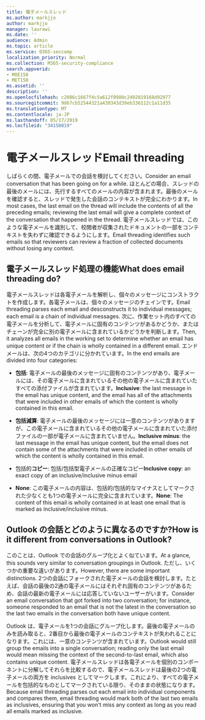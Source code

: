 ```yaml
---
title: 電子メールスレッド
ms.author: markjjo
author: markjjo
manager: laurawi
ms.date: ''
audience: Admin
ms.topic: article
ms.service: O365-seccomp
localization_priority: Normal
ms.collection: M365-security-compliance
search.appverid:
- MOE150
- MET150
ms.assetid: ''
description: ''
ms.openlocfilehash: c2086c1667f4c5a612f0980c2492819168d92977
ms.sourcegitcommit: 9d67cb52544321a430343d39eb336112c1a11d35
ms.translationtype: MT
ms.contentlocale: ja-JP
ms.lasthandoff: 05/17/2019
ms.locfileid: "34150819"
---
```

# <a name="email-threading"></a><span data-ttu-id="586dd-102">電子メールスレッド</span><span class="sxs-lookup"><span data-stu-id="586dd-102">Email threading</span></span>

<span data-ttu-id="586dd-103">しばらくの間、電子メールでの会話を検討してください。</span><span class="sxs-lookup"><span data-stu-id="586dd-103">Consider an email conversation that has been going on for a while.</span></span> <span data-ttu-id="586dd-104">ほとんどの場合、スレッドの最後のメールには、先行するすべてのメールの内容が含まれます。最後のメールを確認すると、スレッドで発生した会話のコンテキストが完全にわかります。</span><span class="sxs-lookup"><span data-stu-id="586dd-104">In most cases, the last email on the thread will include the contents of all the preceding emails; reviewing the last email will give a complete context of the conversation that happened in the thread.</span></span> <span data-ttu-id="586dd-105">電子メールスレッドでは、このような電子メールを識別して、校閲者が収集されたドキュメントの一部をコンテキストを失わずに確認できるようにします。</span><span class="sxs-lookup"><span data-stu-id="586dd-105">Email threading identifies such emails so that reviewers can review a fraction of collected documents without losing any context.</span></span>

## <a name="what-does-email-threading-do"></a><span data-ttu-id="586dd-106">電子メールスレッド処理の機能</span><span class="sxs-lookup"><span data-stu-id="586dd-106">What does email threading do?</span></span>

<span data-ttu-id="586dd-107">電子メールスレッドは各電子メールを解析し、個々のメッセージにコンストラクトを作成します。各電子メールは、個々のメッセージのチェインです。</span><span class="sxs-lookup"><span data-stu-id="586dd-107">Email threading parses each email and desconstructs it to individual messages; each email is a chain of individual messages.</span></span> <span data-ttu-id="586dd-108">次に、作業セット内のすべての電子メールを分析して、電子メールに固有のコンテンツがあるかどうか、またはチェーンが完全に別の電子メールに含まれているかどうかを判断します。</span><span class="sxs-lookup"><span data-stu-id="586dd-108">Then, it analyzes all emails in the working set to determine whether an email has unique content or if the chain is wholly contained in a different email.</span></span> <span data-ttu-id="586dd-109">エンドメールは、次の4つのカテゴリに分かれています。</span><span class="sxs-lookup"><span data-stu-id="586dd-109">In the end emails are divided into four categories:</span></span>

- <span data-ttu-id="586dd-110">**包括**: 電子メールの最後のメッセージに固有のコンテンツがあり、電子メールには、その電子メールに含まれているその他の電子メールに含まれていたすべての添付ファイルが含まれています。</span><span class="sxs-lookup"><span data-stu-id="586dd-110">**Inclusive**: the last message in the email has unique content, and the email has all of the attachments that were included in other emails of which the content is wholly contained in this email.</span></span>


- <span data-ttu-id="586dd-111">**包括減算**: 電子メールの最後のメッセージには一意のコンテンツがありますが、この電子メールに含まれているその他の電子メールに含まれていた添付ファイルの一部が電子メールに含まれていません。</span><span class="sxs-lookup"><span data-stu-id="586dd-111">**Inclusive minus**: the last message in the email has unique content, but the email does not contain some of the attachments that were included in other emails of which the content is wholly contained in this email.</span></span>

- <span data-ttu-id="586dd-112">包括的**コピー**: 包括/包括型電子メールの正確なコピー</span><span class="sxs-lookup"><span data-stu-id="586dd-112">**Inclusive copy**: an exact copy of an inclusive/inclusive minus email</span></span>

- <span data-ttu-id="586dd-113">**None**: この電子メールの内容は、包括的/包括的なマイナスとしてマークされた少なくとも1つの電子メールに完全に含まれています。</span><span class="sxs-lookup"><span data-stu-id="586dd-113">**None**: The content of this email is wholly contained in at least one email that is marked as inclusive/inclusive minus.</span></span>

## <a name="how-is-it-different-from-conversations-in-outlook"></a><span data-ttu-id="586dd-114">Outlook の会話とどのように異なるのですか?</span><span class="sxs-lookup"><span data-stu-id="586dd-114">How is it different from conversations in Outlook?</span></span>
<span data-ttu-id="586dd-115">このことは、Outlook での会話のグループ化とよく似ています。</span><span class="sxs-lookup"><span data-stu-id="586dd-115">At a glance, this sounds very similar to conversation groupings in Outlook.</span></span> <span data-ttu-id="586dd-116">ただし、いくつかの重要な違いがあります。</span><span class="sxs-lookup"><span data-stu-id="586dd-116">However, there are some important distinctions.</span></span> <span data-ttu-id="586dd-117">2つの会話にフォークされた電子メールの会話を検討します。たとえば、会話の最後の2通の電子メールにはそれぞれ固有のコンテンツがあるため、会話の最新の電子メールには応答していないユーザーがいます。</span><span class="sxs-lookup"><span data-stu-id="586dd-117">Consider an email conversation that got forked into two conversation; for instance, someone responded to an email that is not the latest in the conversation so the last two emails in the conversation both have unique content.</span></span>

<span data-ttu-id="586dd-118">Outlook は、電子メールを1つの会話にグループ化します。最後の電子メールのみを読み取ると、2番目から最後の電子メールのコンテキストが失われることになります。これには、一意のコンテンツが含まれています。</span><span class="sxs-lookup"><span data-stu-id="586dd-118">Outlook would still group the emails into a single conversation; reading only the last email would mean missing the context of the second-to-last email, which also contains unique content.</span></span> <span data-ttu-id="586dd-119">電子メールスレッドは各電子メールを個別のコンポーネントに分解してそれらを比較するので、電子メールスレッドは最後の2つの電子メールの両方を inclusives としてマークします。これにより、すべての電子メールを包括的なものとしてマークされている限り、そのままの状態になります。</span><span class="sxs-lookup"><span data-stu-id="586dd-119">Because email threading parses out each email into individual components and compares them, email threading would mark both of the last two emails as inclusives, ensuring that you won't miss any context as long as you read all emails marked as inclusive.</span></span>